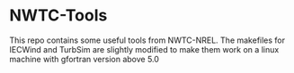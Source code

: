 # NWTC-Tools
This repo contains some useful tools from NWTC-NREL. The makefiles for IECWind and TurbSim are slightly modified to make them work on a linux machine with gfortran version above 5.0
